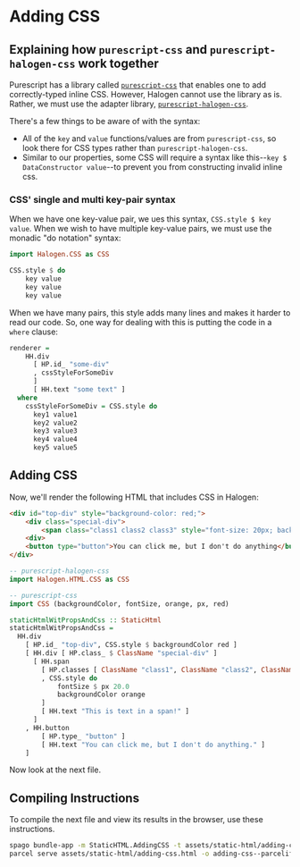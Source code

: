 # Adding CSS

## Explaining how `purescript-css` and `purescript-halogen-css` work together

Purescript has a library called [`purescript-css`](https://pursuit.purescript.org/packages/purescript-css/4.0.0) that enables one to add correctly-typed inline CSS. However, Halogen cannot use the library as is. Rather, we must use the adapter library, [`purescript-halogen-css`](https://pursuit.purescript.org/packages/purescript-halogen-css/6.0.0).

There's a few things to be aware of with the syntax:
- All of the `key` and `value` functions/values are from `purescript-css`, so look there for CSS types rather than `purescript-halogen-css`.
- Similar to our properties, some CSS will require a syntax like this--`key $ DataConstructor value`--to prevent you from constructing invalid inline css.

### CSS' single and multi key-pair syntax

When we have one key-value pair, we ues this syntax, `CSS.style $ key value`. When we wish to have multiple key-value pairs, we must use the monadic "do notation" syntax:
```purescript
import Halogen.CSS as CSS

CSS.style $ do
    key value
    key value
    key value
```

When we have many pairs, this style adds many lines and makes it harder to read our code. So, one way for dealing with this is putting the code in a `where` clause:
```purescript
renderer =
    HH.div
      [ HP.id_ "some-div"
      , cssStyleForSomeDiv
      ]
      [ HH.text "some text" ]
  where
    cssStyleForSomeDiv = CSS.style do
      key1 value1
      key2 value2
      key3 value3
      key4 value4
      key5 value5
```

## Adding CSS

Now, we'll render the following HTML that includes CSS in Halogen:
```html
<div id="top-div" style="background-color: red;">
    <div class="special-div">
        <span class="class1 class2 class3" style="font-size: 20px; background-color: orange;">This is text in a span!</span>
    <div>
    <button type="button">You can click me, but I don't do anything</button>
</div>
```

```purescript
-- purescript-halogen-css
import Halogen.HTML.CSS as CSS

-- purescript-css
import CSS (backgroundColor, fontSize, orange, px, red)

staticHtmlWitPropsAndCss :: StaticHtml
staticHtmlWitPropsAndCss =
  HH.div
    [ HP.id_ "top-div", CSS.style $ backgroundColor red ]
    [ HH.div [ HP.class_ $ ClassName "special-div" ]
      [ HH.span
        [ HP.classes [ ClassName "class1", ClassName "class2", ClassName "class3" ]
        , CSS.style do
            fontSize $ px 20.0
            backgroundColor orange
        ]
        [ HH.text "This is text in a span!" ]
      ]
    , HH.button
        [ HP.type_ "button" ]
        [ HH.text "You can click me, but I don't do anything." ]
    ]
```

Now look at the next file.

## Compiling Instructions

To compile the next file and view its results in the browser, use these instructions.

```bash
spago bundle-app -m StaticHTML.AddingCSS -t assets/static-html/adding-css.js
parcel serve assets/static-html/adding-css.html -o adding-css--parcelified.html --open
```

